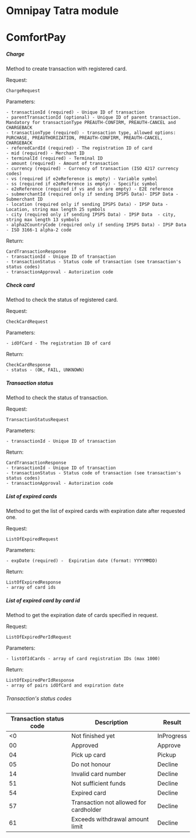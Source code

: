 Omnipay Tatra module
====================


# **ComfortPay**

##### Charge

Method to create transaction with registered card.

Request:
    
    ChargeRequest

Parameters:

    - transactionId (required) - Unique ID of transaction
    - parentTransactionId (optional) - Unique ID of parent transaction. Mandatory for transactionType PREAUTH-CONFIRM, PREAUTH-CANCEL and CHARGEBACK
    - transactionType (required) - transaction type, allowed options: PURCHASE, PREAUTHORIZATION, PREAUTH-CONFIRM, PREAUTH-CANCEL, CHARGEBACK
    - referedCardId (required) - The registration ID of card
    - mid (required) - Merchant ID
    - terminalId (required) - Terminal ID
    - amount (required) - Amount of transaction
    - currency (required) - Currency of transaction (ISO 4217 currency codes)
    - vs (required if e2eReference is empty) - Variable symbol
    - ss (required if e2eReference is empty) - Specific symbol
    - e2eReference (required if vs and ss are empty) - E2E reference
    - submerchantId (required only if sending IPSPS Data)- IPSP Data - Submerchant ID
    - location (required only if sending IPSPS Data) - IPSP Data - Location, string max length 25 symbols
    - city (required only if sending IPSPS Data) - IPSP Data  - city, string max length 13 symbols
    - alpha2CountryCode (required only if sending IPSPS Data) - IPSP Data - ISO 3166-1 alpha-2 code

Return:

    CardTransactionResponse
    - transactionId - Unique ID of transaction
    - transactionStatus - Status code of transaction (see transaction's status codes)
    - transactionApproval - Autorization code

##### Check card

Method to check the status of registered card.

Request:

    CheckCardRequest

Parameters:

    - idOfCard - The registration ID of card

Return:

    CheckCardResponse
    - status - (OK, FAIL, UNKNOWN)

##### Transaction status

Method to check the status of transaction.

Request:

    TransactionStatusRequest

Parameters:

    - transactionId - Unique ID of transaction

Return:
    
    CardTransactionResponse
    - transactionId - Unique ID of transaction
    - transactionStatus - Status code of transaction (see transaction's status codes)
    - transactionApproval - Autorization code

#####  List of expired cards

Method to get the list of expired cards with expiration date after requested one.

Request:

    ListOfExpiredRequest

Parameters: 
    
    - expDate (required) -  Expiration date (format: YYYYMMDD)

Return:

    ListOfExpiredResponse
    - array of card ids

##### List of expired card by card id

Method to get the expiration date of cards specified in request.

Request:

    ListOfExpiredPerIdRequest

Parameters:

    - listOfIdCards - array of card registration IDs (max 1000)

Return:
 
    ListOfExpiredPerIdResponse
    - array of pairs idOfCard and expiration date


###### Transaction's status codes

| Transaction status code | Description | Result |
|---|---|---|
| <0 | Not finished yet  | InProgress  |
| 00 | Approved | Approve |
| 04 | Pick up card | Pickup |
| 05 | Do not honour | Decline |
| 14 | Invalid card number | Decline |
| 51 | Not sufficient funds | Decline |
| 54 | Expired card | Decline |
| 57 | Transaction not allowed for cardholder | Decline |
| 61 | Exceeds withdrawal amount limit | Decline

